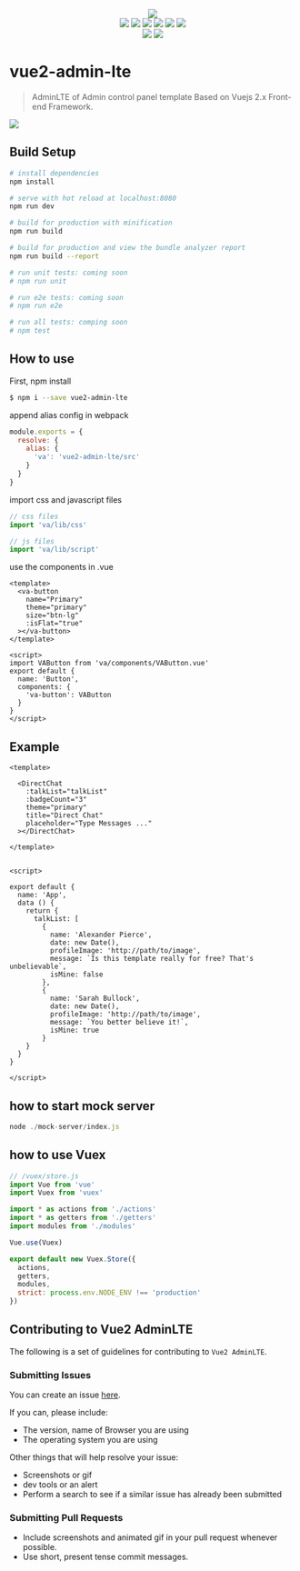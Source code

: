 <p align = "center">
<img src="https://github.com/devjin0617/vue2-admin-lte/blob/master/vue2-admin-lte-logo.png?raw=true">
<br>
<img src="https://img.shields.io/badge/AdminLTE-2.3.11-blue.svg"> <img src="https://img.shields.io/badge/jquery-3.1.1-lightgrey.svg"> <img src="https://img.shields.io/badge/bootstrap-3.3.7-blue.svg"> <img src="https://img.shields.io/badge/vue-2.2.1-brightgreen.svg"> <img src="https://img.shields.io/badge/vuex-2.2.1-brightgreen.svg"> <img src="https://img.shields.io/badge/vue--router-2.3.0-green.svg">



<br>
<img src="https://img.shields.io/badge/npm-0.3.0-blue.svg">
<a href="https://gitter.im/devjin0617/vue2-admin-lte?utm_source=badge&utm_medium=badge&utm_campaign=pr-badge&utm_content=badge" target="_blank">
  <img src="https://badges.gitter.im/devjin0617/vue2-admin-lte.svg">
</a>
</p>

# vue2-admin-lte

> AdminLTE of Admin control panel template Based on Vuejs 2.x Front-end Framework.

![](https://github.com/devjin0617/vue2-admin-lte/blob/master/capture.png?raw=true)

## Build Setup

``` bash
# install dependencies
npm install

# serve with hot reload at localhost:8080
npm run dev

# build for production with minification
npm run build

# build for production and view the bundle analyzer report
npm run build --report

# run unit tests: coming soon
# npm run unit

# run e2e tests: coming soon
# npm run e2e

# run all tests: comping soon
# npm test
```

## How to use

First, npm install

```bash
$ npm i --save vue2-admin-lte
```

append alias config in webpack

```javascript
module.exports = {
  resolve: {
    alias: {
      'va': 'vue2-admin-lte/src'
    }
  }
}
```

import css and javascript files

```javascript
// css files
import 'va/lib/css'

// js files
import 'va/lib/script'
```

use the components in .vue

```vue
<template>
  <va-button
    name="Primary"
    theme="primary"
    size="btn-lg"
    :isFlat="true"
  ></va-button>
</template>

<script>
import VAButton from 'va/components/VAButton.vue'
export default {
  name: 'Button',
  components: {
    'va-button': VAButton
  }
}
</script>
```

## Example

```vue
<template>

  <DirectChat
    :talkList="talkList"
    :badgeCount="3"
    theme="primary"
    title="Direct Chat"
    placeholder="Type Messages ..."
  ></DirectChat>

</template>


<script>

export default {
  name: 'App',
  data () {
    return {
      talkList: [
        {
          name: 'Alexander Pierce',
          date: new Date(),
          profileImage: 'http://path/to/image',
          message: `Is this template really for free? That's unbelievable`,
          isMine: false
        },
        {
          name: 'Sarah Bullock',
          date: new Date(),
          profileImage: 'http://path/to/image',
          message: `You better believe it!`,
          isMine: true
        }
    }
  }
}

</script>
```

## how to start mock server

```javascript
node ./mock-server/index.js
```

## how to use Vuex

```javascript
// /vuex/store.js
import Vue from 'vue'
import Vuex from 'vuex'

import * as actions from './actions'
import * as getters from './getters'
import modules from './modules'

Vue.use(Vuex)

export default new Vuex.Store({
  actions,
  getters,
  modules,
  strict: process.env.NODE_ENV !== 'production'
})
```


## Contributing to Vue2 AdminLTE

The following is a set of guidelines for contributing to `Vue2 AdminLTE`.

### Submitting Issues

You can create an issue [here](https://github.com/devjin0617/vue2-admin-lte/issues).

If you can, please include:
- The version, name of Browser you are using
- The operating system you are using

Other things that will help resolve your issue:
- Screenshots or gif
- dev tools or an alert
- Perform a search to see if a similar issue has already been submitted


### Submitting Pull Requests

- Include screenshots and animated gif in your pull request whenever possible.
- Use short, present tense commit messages.

